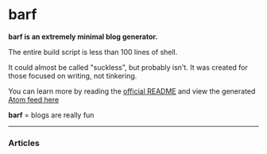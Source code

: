 # barf

**barf is an extremely minimal blog generator.**

The entire build script is less than 100 lines of shell.

It could almost be called "suckless", but probably isn't. It was created for those focused on writing, not tinkering.

You can learn more by reading the [official README](https://git.sr.ht/~bt/barf) and view the generated [Atom feed here](/atom.xml)

**barf** = blogs are really fun

---

### Articles
